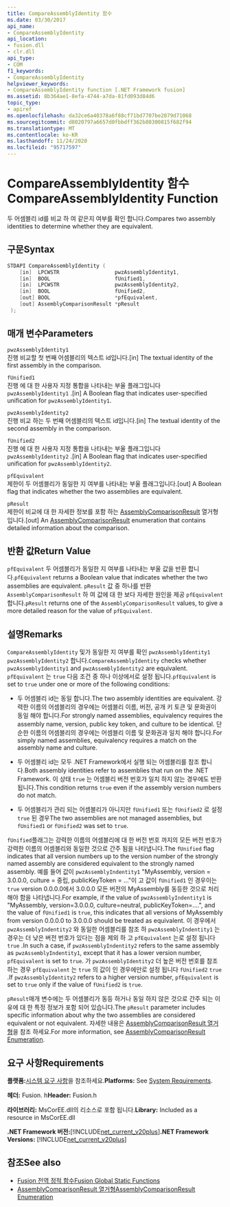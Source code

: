 ```yaml
---
title: CompareAssemblyIdentity 함수
ms.date: 03/30/2017
api_name:
- CompareAssemblyIdentity
api_location:
- fusion.dll
- clr.dll
api_type:
- COM
f1_keywords:
- CompareAssemblyIdentity
helpviewer_keywords:
- CompareAssemblyIdentity function [.NET Framework fusion]
ms.assetid: 8b364ae1-8efa-4744-a7da-81fd093d84d6
topic_type:
- apiref
ms.openlocfilehash: da32ce6a40378a6f88cf71bd7707be2079d71068
ms.sourcegitcommit: d8020797a6657d0fbbdff362b80300815f682f94
ms.translationtype: MT
ms.contentlocale: ko-KR
ms.lasthandoff: 11/24/2020
ms.locfileid: "95717597"
---
```

# <a name="compareassemblyidentity-function"></a><span data-ttu-id="cb38e-102">CompareAssemblyIdentity 함수</span><span class="sxs-lookup"><span data-stu-id="cb38e-102">CompareAssemblyIdentity Function</span></span>

<span data-ttu-id="cb38e-103">두 어셈블리 id를 비교 하 여 같은지 여부를 확인 합니다.</span><span class="sxs-lookup"><span data-stu-id="cb38e-103">Compares two assembly identities to determine whether they are equivalent.</span></span>  
  
## <a name="syntax"></a><span data-ttu-id="cb38e-104">구문</span><span class="sxs-lookup"><span data-stu-id="cb38e-104">Syntax</span></span>  
  
```cpp  
STDAPI CompareAssemblyIdentity (  
    [in]  LPCWSTR                  pwzAssemblyIdentity1,  
    [in]  BOOL                     fUnified1,  
    [in]  LPCWSTR                  pwzAssemblyIdentity2,  
    [in]  BOOL                     fUnified2,  
    [out] BOOL                     *pfEquivalent,  
    [out] AssemblyComparisonResult *pResult  
 );  
```  
  
## <a name="parameters"></a><span data-ttu-id="cb38e-105">매개 변수</span><span class="sxs-lookup"><span data-stu-id="cb38e-105">Parameters</span></span>  

 `pwzAssemblyIdentity1`  
 <span data-ttu-id="cb38e-106">진행 비교할 첫 번째 어셈블리의 텍스트 id입니다.</span><span class="sxs-lookup"><span data-stu-id="cb38e-106">[in] The textual identity of the first assembly in the comparison.</span></span>  
  
 `fUnified1`  
 <span data-ttu-id="cb38e-107">진행 에 대 한 사용자 지정 통합을 나타내는 부울 플래그입니다 `pwzAssemblyIdentity1` .</span><span class="sxs-lookup"><span data-stu-id="cb38e-107">[in] A Boolean flag that indicates user-specified unification for `pwzAssemblyIdentity1`.</span></span>  
  
 `pwzAssemblyIdentity2`  
 <span data-ttu-id="cb38e-108">진행 비교 하는 두 번째 어셈블리의 텍스트 id입니다.</span><span class="sxs-lookup"><span data-stu-id="cb38e-108">[in] The textual identity of the second assembly in the comparison.</span></span>  
  
 `fUnified2`  
 <span data-ttu-id="cb38e-109">진행 에 대 한 사용자 지정 통합을 나타내는 부울 플래그입니다 `pwzAssemblyIdentity2` .</span><span class="sxs-lookup"><span data-stu-id="cb38e-109">[in] A Boolean flag that indicates user-specified unification for `pwzAssemblyIdentity2`.</span></span>  
  
 `pfEquivalent`  
 <span data-ttu-id="cb38e-110">제한이 두 어셈블리가 동일한 지 여부를 나타내는 부울 플래그입니다.</span><span class="sxs-lookup"><span data-stu-id="cb38e-110">[out] A Boolean flag that indicates whether the two assemblies are equivalent.</span></span>  
  
 `pResult`  
 <span data-ttu-id="cb38e-111">제한이 비교에 대 한 자세한 정보를 포함 하는 [AssemblyComparisonResult](assemblycomparisonresult-enumeration.md) 열거형입니다.</span><span class="sxs-lookup"><span data-stu-id="cb38e-111">[out] An [AssemblyComparisonResult](assemblycomparisonresult-enumeration.md) enumeration that contains detailed information about the comparison.</span></span>  
  
## <a name="return-value"></a><span data-ttu-id="cb38e-112">반환 값</span><span class="sxs-lookup"><span data-stu-id="cb38e-112">Return Value</span></span>  

 <span data-ttu-id="cb38e-113">`pfEquivalent` 두 어셈블리가 동일한 지 여부를 나타내는 부울 값을 반환 합니다.</span><span class="sxs-lookup"><span data-stu-id="cb38e-113">`pfEquivalent` returns a Boolean value that indicates whether the two assemblies are equivalent.</span></span> <span data-ttu-id="cb38e-114">`pResult` 값 중 하나를 반환 `AssemblyComparisonResult` 하 여 값에 대 한 보다 자세한 원인을 제공 `pfEquivalent` 합니다.</span><span class="sxs-lookup"><span data-stu-id="cb38e-114">`pResult` returns one of the `AssemblyComparisonResult` values, to give a more detailed reason for the value of `pfEquivalent`.</span></span>  
  
## <a name="remarks"></a><span data-ttu-id="cb38e-115">설명</span><span class="sxs-lookup"><span data-stu-id="cb38e-115">Remarks</span></span>  

 <span data-ttu-id="cb38e-116">`CompareAssemblyIdentity` 및가 동일한 지 여부를 확인 `pwzAssemblyIdentity1` `pwzAssemblyIdentity2` 합니다.</span><span class="sxs-lookup"><span data-stu-id="cb38e-116">`CompareAssemblyIdentity` checks whether `pwzAssemblyIdentity1` and `pwzAssemblyIdentity2` are equivalent.</span></span> <span data-ttu-id="cb38e-117">`pfEquivalent` 는 `true` 다음 조건 중 하나 이상에서로 설정 됩니다.</span><span class="sxs-lookup"><span data-stu-id="cb38e-117">`pfEquivalent` is set to `true` under one or more of the following conditions:</span></span>  
  
- <span data-ttu-id="cb38e-118">두 어셈블리 id는 동일 합니다.</span><span class="sxs-lookup"><span data-stu-id="cb38e-118">The two assembly identities are equivalent.</span></span> <span data-ttu-id="cb38e-119">강력한 이름의 어셈블리의 경우에는 어셈블리 이름, 버전, 공개 키 토큰 및 문화권이 동일 해야 합니다.</span><span class="sxs-lookup"><span data-stu-id="cb38e-119">For strongly named assemblies, equivalency requires the assembly name, version, public key token, and culture to be identical.</span></span> <span data-ttu-id="cb38e-120">단순한 이름의 어셈블리의 경우에는 어셈블리 이름 및 문화권과 일치 해야 합니다.</span><span class="sxs-lookup"><span data-stu-id="cb38e-120">For simply named assemblies, equivalency requires a match on the assembly name and culture.</span></span>  
  
- <span data-ttu-id="cb38e-121">두 어셈블리 id는 모두 .NET Framework에서 실행 되는 어셈블리를 참조 합니다.</span><span class="sxs-lookup"><span data-stu-id="cb38e-121">Both assembly identities refer to assemblies that run on the .NET Framework.</span></span> <span data-ttu-id="cb38e-122">이 상태 `true` 는 어셈블리 버전 번호가 일치 하지 않는 경우에도 반환 됩니다.</span><span class="sxs-lookup"><span data-stu-id="cb38e-122">This condition returns `true` even if the assembly version numbers do not match.</span></span>  
  
- <span data-ttu-id="cb38e-123">두 어셈블리가 관리 되는 어셈블리가 아니지만 `fUnified1` 또는 `fUnified2` 로 설정 `true` 된 경우</span><span class="sxs-lookup"><span data-stu-id="cb38e-123">The two assemblies are not managed assemblies, but `fUnified1` or `fUnified2` was set to `true`.</span></span>  
  
 <span data-ttu-id="cb38e-124">`fUnified`플래그는 강력한 이름의 어셈블리에 대 한 버전 번호 까지의 모든 버전 번호가 강력한 이름의 어셈블리와 동일한 것으로 간주 됨을 나타냅니다.</span><span class="sxs-lookup"><span data-stu-id="cb38e-124">The `fUnified` flag indicates that all version numbers up to the version number of the strongly named assembly are considered equivalent to the strongly named assembly.</span></span> <span data-ttu-id="cb38e-125">예를 들어 값이 `pwzAssemblyIndentity1` "MyAssembly, version = 3.0.0.0, culture = 중립, publicKeyToken = ..."이 고 값이 `fUnified1` 인 경우이는 `true` version 0.0.0.0에서 3.0.0.0 모든 버전의 MyAssembly를 동등한 것으로 처리 해야 함을 나타냅니다.</span><span class="sxs-lookup"><span data-stu-id="cb38e-125">For example, if the value of `pwzAssemblyIndentity1` is "MyAssembly, version=3.0.0.0, culture=neutral, publicKeyToken=....", and the value of `fUnified1` is `true`, this indicates that all versions of MyAssembly from version 0.0.0.0 to 3.0.0.0 should be treated as equivalent.</span></span> <span data-ttu-id="cb38e-126">이 경우에서 `pwzAssemblyIndentity2` 와 동일한 어셈블리를 참조 하 `pwzAssemblyIndentity1` 는 경우는 더 낮은 버전 번호가 있다는 점을 제외 하 고 `pfEquivalent` 는로 설정 됩니다 `true` .</span><span class="sxs-lookup"><span data-stu-id="cb38e-126">In such a case, if `pwzAssemblyIndentity2` refers to the same assembly as `pwzAssemblyIndentity1`, except that it has a lower version number, `pfEquivalent` is set to `true`.</span></span> <span data-ttu-id="cb38e-127">가 `pwzAssemblyIdentity2` 더 높은 버전 번호를 참조 하는 경우 `pfEquivalent` 는 `true` 의 값이 인 경우에만로 설정 됩니다 `fUnified2` `true` .</span><span class="sxs-lookup"><span data-stu-id="cb38e-127">If `pwzAssemblyIdentity2` refers to a higher version number, `pfEquivalent` is set to `true` only if the value of `fUnified2` is `true`.</span></span>  
  
 <span data-ttu-id="cb38e-128">`pResult`매개 변수에는 두 어셈블리가 동등 하거나 동일 하지 않은 것으로 간주 되는 이유에 대 한 특정 정보가 포함 되어 있습니다.</span><span class="sxs-lookup"><span data-stu-id="cb38e-128">The `pResult` parameter includes specific information about why the two assemblies are considered equivalent or not equivalent.</span></span> <span data-ttu-id="cb38e-129">자세한 내용은 [AssemblyComparisonResult 열거형](assemblycomparisonresult-enumeration.md)을 참조 하세요.</span><span class="sxs-lookup"><span data-stu-id="cb38e-129">For more information, see [AssemblyComparisonResult Enumeration](assemblycomparisonresult-enumeration.md).</span></span>  
  
## <a name="requirements"></a><span data-ttu-id="cb38e-130">요구 사항</span><span class="sxs-lookup"><span data-stu-id="cb38e-130">Requirements</span></span>  

 <span data-ttu-id="cb38e-131">**플랫폼:**[시스템 요구 사항](../../get-started/system-requirements.md)을 참조하세요.</span><span class="sxs-lookup"><span data-stu-id="cb38e-131">**Platforms:** See [System Requirements](../../get-started/system-requirements.md).</span></span>  
  
 <span data-ttu-id="cb38e-132">**헤더:** Fusion. h</span><span class="sxs-lookup"><span data-stu-id="cb38e-132">**Header:** Fusion.h</span></span>  
  
 <span data-ttu-id="cb38e-133">**라이브러리:** MsCorEE.dll의 리소스로 포함 됩니다.</span><span class="sxs-lookup"><span data-stu-id="cb38e-133">**Library:** Included as a resource in MsCorEE.dll</span></span>  
  
 <span data-ttu-id="cb38e-134">**.NET Framework 버전:**[!INCLUDE[net_current_v20plus](../../../../includes/net-current-v20plus-md.md)]</span><span class="sxs-lookup"><span data-stu-id="cb38e-134">**.NET Framework Versions:** [!INCLUDE[net_current_v20plus](../../../../includes/net-current-v20plus-md.md)]</span></span>  
  
## <a name="see-also"></a><span data-ttu-id="cb38e-135">참조</span><span class="sxs-lookup"><span data-stu-id="cb38e-135">See also</span></span>

- [<span data-ttu-id="cb38e-136">Fusion 전역 정적 함수</span><span class="sxs-lookup"><span data-stu-id="cb38e-136">Fusion Global Static Functions</span></span>](fusion-global-static-functions.md)
- [<span data-ttu-id="cb38e-137">AssemblyComparisonResult 열거형</span><span class="sxs-lookup"><span data-stu-id="cb38e-137">AssemblyComparisonResult Enumeration</span></span>](assemblycomparisonresult-enumeration.md)

